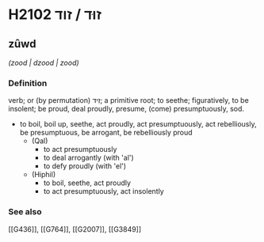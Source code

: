 # H2102 זוּד / זוד

## zûwd

_(zood | dzood | zood)_

### Definition

verb; or (by permutation) זִיד; a primitive root; to seethe; figuratively, to be insolent; be proud, deal proudly, presume, (come) presumptuously, sod.

- to boil, boil up, seethe, act proudly, act presumptuously, act rebelliously, be presumptuous, be arrogant, be rebelliously proud
    - (Qal)
        - to act presumptuously
        - to deal arrogantly (with 'al')
        - to defy proudly (with 'el')
    - (Hiphil)
        - to boil, seethe, act proudly
        - to act presumptuously, act insolently
### See also

[[G436]], [[G764]], [[G2007]], [[G3849]]

